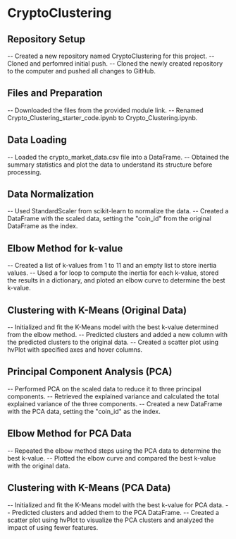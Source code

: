 # CryptoClustering

## Repository Setup

-- Created a new repository named CryptoClustering for this project. 
-- Cloned and perfomred initial push.
-- Cloned the newly created repository to the computer and pushed all changes to GitHub.

## Files and Preparation

-- Downloaded the files from the provided module link.
-- Renamed Crypto_Clustering_starter_code.ipynb to Crypto_Clustering.ipynb.

## Data Loading

-- Loaded the crypto_market_data.csv file into a DataFrame.
-- Obtained the summary statistics and plot the data to understand its structure before processing.

## Data Normalization

-- Used StandardScaler from scikit-learn to normalize the data.
-- Created a DataFrame with the scaled data, setting the "coin_id" from the original DataFrame as the index.

## Elbow Method for k-value

-- Created a list of k-values from 1 to 11 and an empty list to store inertia values.
-- Used a for loop to compute the inertia for each k-value, stored the results in a dictionary, and ploted an elbow curve to determine the best k-value.

## Clustering with K-Means (Original Data)

-- Initialized and fit the K-Means model with the best k-value determined from the elbow method.
-- Predicted clusters and added a new column with the predicted clusters to the original data.
-- Created a scatter plot using hvPlot with specified axes and hover columns.

## Principal Component Analysis (PCA)

-- Performed PCA on the scaled data to reduce it to three principal components.
-- Retrieved the explained variance and calculated the total explained variance of the three components.
-- Created a new DataFrame with the PCA data, setting the "coin_id" as the index.

## Elbow Method for PCA Data

-- Repeated the elbow method steps using the PCA data to determine the best k-value.
-- Plotted the elbow curve and compared the best k-value with the original data.

## Clustering with K-Means (PCA Data)

-- Initialized and fit the K-Means model with the best k-value for PCA data.
-- Predicted clusters and added them to the PCA DataFrame.
-- Created a scatter plot using hvPlot to visualize the PCA clusters and analyzed the impact of using fewer features.